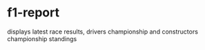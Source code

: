 # f1-report
displays latest race results, drivers championship and constructors championship standings
